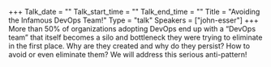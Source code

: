 +++
Talk_date = ""
Talk_start_time = ""
Talk_end_time = ""
Title = "Avoiding the Infamous DevOps Team!"
Type = "talk"
Speakers = ["john-esser"]
+++
More than 50% of organizations adopting DevOps end up with a “DevOps team” that itself becomes a silo and bottleneck they were trying to eliminate in the first place. Why are they created and why do they persist? How to avoid or even eliminate them? We will address this serious anti-pattern!
